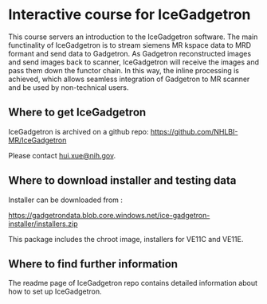 # Interactive course for IceGadgetron

This course servers an introduction to the IceGadgetron software. The main functinality of IceGadgetron is to stream siemens MR kspace data to MRD formant and send data to Gadgetron. As Gadgetron reconstructed images and send images back to scanner, IceGadgetron will receive the images and pass them down the functor chain. In this way, the inline processing is achieved, which allows seamless integration of Gadgetron to MR scanner and be used by non-technical users.

## Where to get IceGadgetron

IceGadgetron is archived on a github repo: https://github.com/NHLBI-MR/IceGadgetron

Please contact hui.xue@nih.gov.

## Where to download installer and testing data

Installer can be downloaded from :

https://gadgetrondata.blob.core.windows.net/ice-gadgetron-installer/installers.zip

This package includes the chroot image, installers for VE11C and VE11E.

## Where to find further information

The readme page of IceGadgetron repo contains detailed information about how to set up IceGadgetron. 
